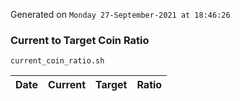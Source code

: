 Generated on `Monday 27-September-2021 at 18:46:26`

### Current to Target Coin Ratio
`current_coin_ratio.sh`

Date|Current|Target|Ratio
---|---|---|---
